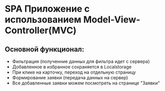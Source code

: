 # SPA Приложение с использованием Model-View-Controller(MVC)
## Основной функционал:
- Фильтрация (полученние данных для фильтра идет с сервера)
- Добавленное в избранное сохраняется в Localstorage
- При клике на карточку, переход на отдельную страницу
- Формирование заявки (передача данных на сервер)
- Все добавленные заявки можем посмотреть на странице "Заявки"
